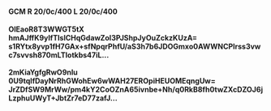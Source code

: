 #### GCM R 20/0c/400 L 20/0c/400
**OlEaoR8T3WWGT5tX**<br/>**hmAJffK9ylfTlslCHqGdawZol3PJShpJyOuZckzKUzA=**<br/>**s1RYtx8yvp1fH7GAx+sfNpqrPhfU/aS3h7b6JDOGmxo0AWWNCPIrss3vwc7svvsh870mLTlotkbs47iL...**<br/><br/>
**2mKiaYgfgRwO9nIu**<br/>**0U9tqlfDayNrRhGWohEw6wWAH27EROpiHEUOMEqngUw=**<br/>**JrZDfSW9MrWw/pm4kY2CoOZnA65ivnbe+Nh/q0RkB8fh0twZXcDZOJ6jLzphuUWyT+JbtZr7eD77zafJ...**